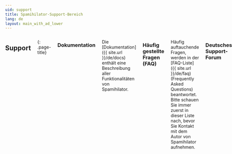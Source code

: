 ```yaml
---
uid: support
title: Spamihilator-Support-Bereich
lang: de
layout: main_with_ad_lower
---
```


<div class="row">
<div class="twelve columns" markdown="1">

## Support
{: .page-title}

### Dokumentation

Die [Dokumentation]({{ site.url }}/de/docs) enthält eine Beschreibung aller Funktionalitäten
von Spamihilator.

### Häufig gestellte Fragen (FAQ)

Häufig auftauchende Fragen, werden in der [FAQ-Liste]({{ site.url }}/de/faq) (Frequently Asked Questions)
beantwortet. Bitte schauen Sie immer zuerst in dieser Liste nach, bevor Sie Kontakt mit dem Autor
von Spamihilator aufnehmen.

### Deutsches Support-Forum

Wenn Sie sofortige Hilfe benötigen, schauen Sie am besten ins [Spamihilator-Forum](http://www.spamihilator.com/forum).
Bitte benutzen Sie dort zuerst die Suchen-Funktion, um nach bereits vorhandenen Themen zu suchen. Dadurch
werden Doppel-Einträge vermieden.

</div>
</div>